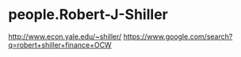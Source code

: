 # people.Robert-J-Shiller
http://www.econ.yale.edu/~shiller/ https://www.google.com/search?q=robert+shiller+finance+OCW
